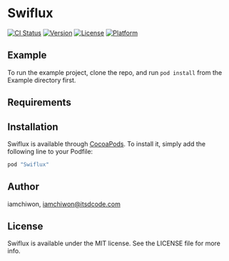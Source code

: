 # Swiflux

[![CI Status](http://img.shields.io/travis/iamchiwon/Swiflux.svg?style=flat)](https://travis-ci.org/iamchiwon/Swiflux)
[![Version](https://img.shields.io/cocoapods/v/Swiflux.svg?style=flat)](http://cocoapods.org/pods/Swiflux)
[![License](https://img.shields.io/cocoapods/l/Swiflux.svg?style=flat)](http://cocoapods.org/pods/Swiflux)
[![Platform](https://img.shields.io/cocoapods/p/Swiflux.svg?style=flat)](http://cocoapods.org/pods/Swiflux)

## Example

To run the example project, clone the repo, and run `pod install` from the Example directory first.

## Requirements

## Installation

Swiflux is available through [CocoaPods](http://cocoapods.org). To install
it, simply add the following line to your Podfile:

```ruby
pod "Swiflux"
```

## Author

iamchiwon, iamchiwon@itsdcode.com

## License

Swiflux is available under the MIT license. See the LICENSE file for more info.
